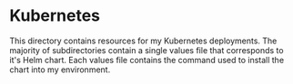 <h1>Kubernetes</h1>

This directory contains resources for my Kubernetes deployments. The majority of subdirectories contain a single values 
file that corresponds to it's Helm chart. Each values file contains the command used to install the chart into my environment.